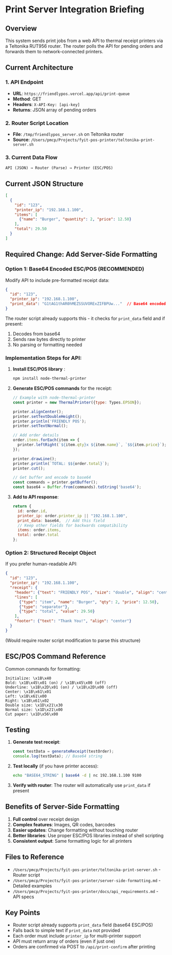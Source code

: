 # Print Server Integration Briefing

## Overview
This system sends print jobs from a web API to thermal receipt printers via a Teltonika RUT956 router. The router polls the API for pending orders and forwards them to network-connected printers.

## Current Architecture

### 1. API Endpoint
- **URL**: `https://friendlypos.vercel.app/api/print-queue`
- **Method**: GET
- **Headers**: `X-API-Key: [api-key]`
- **Returns**: JSON array of pending orders

### 2. Router Script Location
- **File**: `/tmp/friendlypos_server.sh` on Teltonika router
- **Source**: `/Users/pmcp/Projects/fyit-pos-printer/teltonika-print-server.sh`

### 3. Current Data Flow
```
API (JSON) → Router (Parse) → Printer (ESC/POS)
```

## Current JSON Structure
```json
[
  {
    "id": "123",
    "printer_ip": "192.168.1.100",
    "items": [
      {"name": "Burger", "quantity": 2, "price": 12.50}
    ],
    "total": 29.50
  }
]
```

## Required Change: Add Server-Side Formatting

### Option 1: Base64 Encoded ESC/POS (RECOMMENDED)
Modify API to include pre-formatted receipt data:

```json
{
  "id": "123",
  "printer_ip": "192.168.1.100",
  "print_data": "G1tAG1thAR0hMEZSSUVORExZIFBPUw..."  // Base64 encoded ESC/POS
}
```

The router script already supports this - it checks for `print_data` field and if present:
1. Decodes from base64
2. Sends raw bytes directly to printer
3. No parsing or formatting needed

### Implementation Steps for API:

1. **Install ESC/POS library** :
   ```bash
   npm install node-thermal-printer
   ```

2. **Generate ESC/POS commands** for the receipt:
   ```javascript
   // Example with node-thermal-printer
   const printer = new ThermalPrinter({type: Types.EPSON});
   
   printer.alignCenter();
   printer.setTextDoubleHeight();
   printer.println('FRIENDLY POS');
   printer.setTextNormal();
   
   // Add order details
   order.items.forEach(item => {
     printer.leftRight(`${item.qty}x ${item.name}`, `$${item.price}`);
   });
   
   printer.drawLine();
   printer.println(`TOTAL: $${order.total}`);
   printer.cut();
   
   // Get buffer and encode to base64
   const commands = printer.getBuffer();
   const base64 = Buffer.from(commands).toString('base64');
   ```

3. **Add to API response**:
   ```javascript
   return {
     id: order.id,
     printer_ip: order.printer_ip || "192.168.1.100",
     print_data: base64,  // Add this field
     // Keep other fields for backwards compatibility
     items: order.items,
     total: order.total
   };
   ```

### Option 2: Structured Receipt Object
If you prefer human-readable API:

```json
{
  "id": "123",
  "printer_ip": "192.168.1.100",
  "receipt": {
    "header": {"text": "FRIENDLY POS", "size": "double", "align": "center"},
    "lines": [
      {"type": "item", "name": "Burger", "qty": 2, "price": 12.50},
      {"type": "separator"},
      {"type": "total", "value": 29.50}
    ],
    "footer": {"text": "Thank You!", "align": "center"}
  }
}
```

(Would require router script modification to parse this structure)

## ESC/POS Command Reference

Common commands for formatting:
```
Initialize: \x1B\x40
Bold: \x1B\x45\x01 (on) / \x1B\x45\x00 (off)
Underline: \x1B\x2D\x01 (on) / \x1B\x2D\x00 (off)
Center: \x1B\x61\x01
Left: \x1B\x61\x00
Right: \x1B\x61\x02
Double size: \x1D\x21\x30
Normal size: \x1D\x21\x00
Cut paper: \x1D\x56\x00
```

## Testing

1. **Generate test receipt**:
   ```javascript
   const testData = generateReceipt(testOrder);
   console.log(testData); // Base64 string
   ```

2. **Test locally** (if you have printer access):
   ```bash
   echo "BASE64_STRING" | base64 -d | nc 192.168.1.100 9100
   ```

3. **Verify with router**: The router will automatically use `print_data` if present

## Benefits of Server-Side Formatting

1. **Full control** over receipt design
2. **Complex features**: Images, QR codes, barcodes
3. **Easier updates**: Change formatting without touching router
4. **Better libraries**: Use proper ESC/POS libraries instead of shell scripting
5. **Consistent output**: Same formatting logic for all printers

## Files to Reference

- `/Users/pmcp/Projects/fyit-pos-printer/teltonika-print-server.sh` - Router script
- `/Users/pmcp/Projects/fyit-pos-printer/server-side-formatting.md` - Detailed examples
- `/Users/pmcp/Projects/fyit-pos-printer/docs/api_requirements.md` - API specs

## Key Points

- Router script already supports `print_data` field (base64 ESC/POS)
- Falls back to simple text if `print_data` not provided
- Each order must include `printer_ip` for multi-printer support
- API must return array of orders (even if just one)
- Orders are confirmed via POST to `/api/print-confirm` after printing









